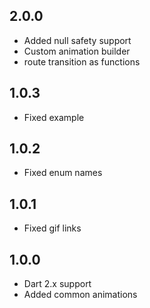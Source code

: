 ## 2.0.0
* Added null safety support
* Custom animation builder
* route transition as functions

## 1.0.3
* Fixed example

## 1.0.2

* Fixed enum names

## 1.0.1

* Fixed gif links

## 1.0.0

* Dart 2.x support
* Added common animations